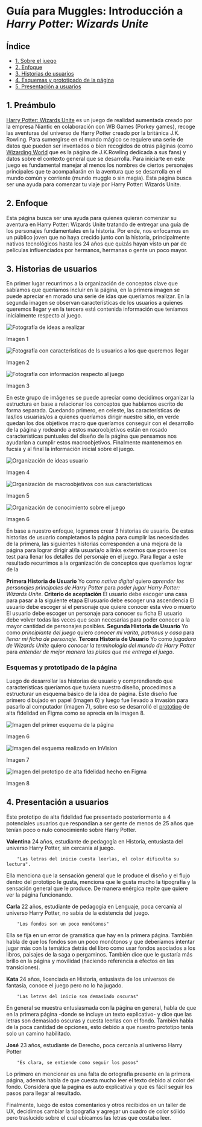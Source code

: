 # Guía para Muggles: Introducción a *Harry Potter: Wizards Unite* 

## Índice

* [1. Sobre el juego](#1-sobre-el-juego)
* [2. Enfoque](#2-enfoque)
* [3. Historias de usuarios](#3-historias-de-usuarios)
* [4. Esquemas y prototipado de la página](#4-esquema-y-prototipado-de-la-pagina)
* [5. Presentación a usuarios](#5-presentacion-a-usuarios)

## 1. Preámbulo
[Harry Potter: Wizards Unite](https://www.harrypotterwizardsunite.com/es/) es un juego de realidad 
aumentada creado por la empresa Niantic en colaboración con WB Games (Porkey games), recoge las 
aventuras del universo de Harry Potter creado por la británica J.K. Rowling. 
Para sumergirse en el mundo mágico se requiere una serie de datos que pueden ser inventados o bien
recogidos de otras páginas (como [Wizarding World](https://www.wizardingworld.com/) que es la página de J.K.Rowling dedicada a sus fans)
y datos sobre el contexto general que se desarrolla.
Para iniciarte en este juego es fundamental manejar al menos los nombres de ciertos personajes principales
que te acompañarán en la aventura que se desarrolla en el mundo común y corriente (mundo muggle o sin magia).
Esta página busca ser una ayuda para comenzar tu viaje por Harry Potter: Wizards Unite.

## 2. Enfoque

Esta página busca ser una ayuda para quienes quieran comenzar su aventura en Harry Potter: Wizards Unite
tratando de entregar una guía de los personajes fundamentales en la historia.
Por ende, nos enfocamos en un público joven que no haya crecido junto con la historia, principalmente nativos
tecnológicos hasta los 24 años que quizás hayan visto un par de películas influenciados por hermanos, hermanas o 
gente un poco mayor.


## 3. Historias de usuarios

En primer lugar recurrimos a la organización de conceptos clave que sabíamos que queríamos incluir en la página,
en la primera imagen se puede apreciar en morado una serie de idas que queríamos realizar. En la segunda imagen 
se observan características de los usuarios a quienes queremos llegar y en la tercera está contenida información
que teníamos inicialmente respecto al juego.

![Fotografía de ideas a realizar](https://i.imgur.com/orMj8AX.jpg)

Imagen 1


![Fotografía con caracteristicas de ls usuarios a los que queremos llegar](https://i.imgur.com/2lilwKL.jpg)

Imagen 2


![Fotografía con información respecto al juego](https://i.imgur.com/amXEc9g.jpg)

Imagen 3



En este grupo de imágenes se puede apreciar como decidimos organizar la estructura en base a relacionar los conceptos
que habíamos escrito de forma separada. Quedando primero, en celeste, las características de las/los usuarias/os a quienes queríamos
dirigir nuestro sitio, en verde quedan los dos objetivos macro que queríamos conseguir con el desarrollo de la página
y rodeando a estos macroobjetivos están en rosado características puntuales del diseño de la página que pensamos nos 
ayudarían a cumplir estos macroobjetivos. Finalmente mantenemos en fucsia y al final la información inicial sobre el juego.

![Organización de ideas usuario](https://i.imgur.com/s9mn1q9.jpg)

Imagen 4


![Organización de macroobjetivos con sus caracteristicas](https://i.imgur.com/qjVGg5p.jpg)

Imagen 5


![Organización de conocimiento sobre el juego](https://i.imgur.com/ix5R0Oa.jpg)

Imagen 6



En base a nuestro enfoque, logramos crear 3 historias de usuario. De estas historias de usuario completamos
la página para cumplir las necesidades de la primera, las siguientes historias corresponden a una mejora de la 
página para lograr dirigir al/la usuaria/o a links externos que proveen los test para llenar los detalles del 
personaje en el juego.
Para llegar a este resultado recurrimos a la organización de conceptos que queríamos lograr de la

  **Primera Historia de Usuario**
Yo como *nativa digital* quiero *aprender los personajes principales de Harry Potter* para *poder jugar
Harry Potter: Wizards Unite*.
      **Criterio de aceptación**
El usuario debe escoger una casa para pasar a la siguiente etapa
El usuario debe escoger una ascendencia 
El usuario debe escoger si el personaje que quiere conocer esta vivo o muerto
El usuario debe escoger un personaje para conocer su ficha 
El usuario debe volver todas las veces que sean necesarias para poder conocer a la mayor cantidad de personajes posibles.
  **Segunda Historia de Usuario**
Yo como *principiante del juego* quiero *conocer mi varita, patronus y casa* para *llenar mi ficha de personaje*.
  **Tercera Historia de Usuario**
Yo como *jugadora de Wizards Unite* quiero *conocer la terminología del mundo de Harry Potter* para *entender
de mejor manera las pistas que me entrega el juego*.



### Esquemas y prototipado de la página

Luego de desarrollar las historias de usuario y comprendiendo que características queríamos que tuviera nuestro
diseño, procedimos a estructurar un esquema básico de la idea de página. Este diseño fue primero dibujado en papel
(imagen 6) y luego fue llevado a Invasión para pasarlo al computador (imagen 7), sobre eso se desarrolló el [prototipo](https://www.figma.com/proto/POEjUUgCgfa2MaTLh3TzjS/Untitled?node-id=1%3A2&scaling=scale-down)
de alta fidelidad en Figma como se aprecia en la imagen 8. 

![Imagen del primer esquema de la página](https://i.imgur.com/eQvgDxa.jpg)

Imagen 6


![Imagen del esquema realizado en InVision](https://i.imgur.com/1UYhQRN.jpg)

Imagen 7


![Imagen del prototipo de alta fidelidad hecho en Figma](https://i.imgur.com/3LwpahL.jpg)

Imagen 8



## 4. Presentación a usuarios


Este prototipo de alta fidelidad fue presentado posteriormente a 4 potenciales usuarios que respondían a ser gente
de menos de 25 años que tenían poco o nulo conocimiento sobre Harry Potter.
     
**Valentina**
        24 años, estudiante de pedagogía en Historia, entusiasta del universo Harry Potter, sin cercanía al juego.

        "Las letras del inicio cuesta leerlas, el color dificulta su lectura". 

Ella menciona que la sensación general que le produce el diseño y el flujo dentro del prototipo le gusta,
menciona que le gusta mucho la tipografía y la sensación general que le produce. De manera enérgica repite
que quiere ver la página funcionando.

**Carla**
        22 años, estudiante de pedagogía en Lenguaje, poca cercanía al universo Harry Potter, no sabía de la existencia del juego.

        "Los fondos son un poco monótonos"

 Ella se fija en un error de gramática que hay en la primera página. También habla de que los fondos son un poco
monótonos y que deberíamos intentar jugar más con la temática detrás del libro como usar fondos asociados a los
libros, paisajes de la saga o pergaminos. También dice que le gustaría más brillo en la página y movilidad (haciendo referencia a efectos en las transiciones).

**Kata**
        24 años, licenciada en Historia, entusiasta de los universos de fantasía, conoce el juego pero no lo ha jugado.
       
        "Las letras del inicio son demasiado oscuras"
       
  En general se muestra entusiasmada con la página en general, habla de que en la primera página -donde se incluye un
  texto explicativo- y dice que las letras son demasiado oscuras y cuesta leerlas con el fondo. También habla de la
  poca cantidad de opciones, esto debido a que nuestro prototipo tenía solo un camino habilitado.

**José**
        23 años, estudiante de Derecho, poca cercanía al universo Harry Potter

        "Es clara, se entiende como seguir los pasos"

Lo primero en mencionar es una falta de ortografía presente en la primera página, además habla de que cuesta mucho
leer el texto debido al color del fondo. Considera que la pagina es auto explicativa y que es fácil seguir los pasos
para llegar al resultado. 

Finalmente, luego de estos comentarios y otros recibidos en un taller de UX, decidimos cambiar la tipografía y agregar un 
cuadro de color sólido pero traslucido sobre el cual ubicamos las letras que costaba leer.
